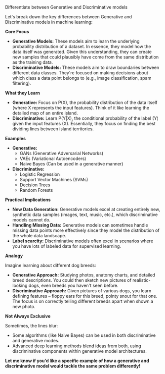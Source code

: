 Differentiate between Generative and Discriminative models

Let's break down the key differences between Generative and Discriminative models in machine learning:

**Core Focus**

* **Generative Models:** These models aim to learn the underlying probability distribution of a dataset. In essence, they model how the data itself was generated. Given this understanding, they can create new samples that could plausibly have come from the same distribution as the training data.
* **Discriminative Models:** These models aim to draw boundaries between different data classes. They're focused on making decisions about which class a data point belongs to (e.g., image classification, spam filtering).  

**What they Learn**

* **Generative:**   Focus on P(X), the probability distribution of the data itself (where X represents the input features).  Think of it like learning the detailed map of an entire island.
* **Discriminative:** Learn P(Y|X), the conditional probability of the label (Y) given the input features (X). Essentially, they focus on finding the best dividing lines between island territories. 

**Examples**

* **Generative:**
    * GANs (Generative Adversarial Networks)
    * VAEs (Variational Autoencoders)
    * Naive Bayes (Can be used in a generative manner)
* **Discriminative:**
    * Logistic Regression
    * Support Vector Machines (SVMs)
    * Decision Trees
    * Random Forests

**Practical Implications**

* **New Data Generation:** Generative models excel at creating entirely new, synthetic data samples (images, text, music, etc.), which discriminative models cannot do.
* **Handling Missing Data:**  Generative models can sometimes handle missing data points more effectively since they model the distribution of the whole data landscape.
* **Label scarcity:**   Discriminative models often excel in scenarios where you have lots of labeled data for supervised learning. 

**Analogy**

Imagine learning about different dog breeds:

* **Generative Approach:**   Studying photos, anatomy charts, and detailed breed descriptions. You could then sketch new pictures of realistic-looking dogs,  even breeds you haven't seen before.
* **Discriminative Approach:**  Given pictures of various dogs, you learn defining features – floppy ears for this breed, pointy snout for that one. The focus is on correctly telling different breeds apart when shown a new photo.

**Not Always Exclusive**

Sometimes, the lines blur:

*  Some algorithms  (like Naive Bayes) can be used in both discriminative and generative modes.
*  Advanced deep learning methods blend ideas from both, using discriminative components within generative model architectures.

**Let me know if you'd like a specific example of how a generative and discriminative model would tackle the same problem differently!** 
